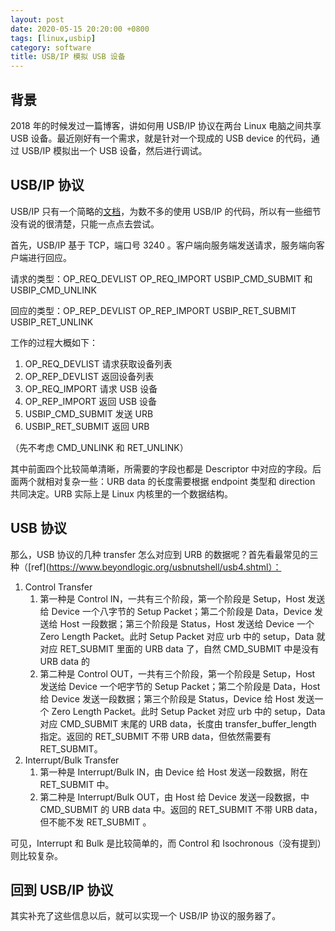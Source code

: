 ```yaml
---
layout: post
date: 2020-05-15 20:20:00 +0800
tags: [linux,usbip]
category: software
title: USB/IP 模拟 USB 设备
---
```


## 背景

2018 年的时候发过一篇博客，讲如何用 USB/IP 协议在两台 Linux 电脑之间共享 USB 设备。最近刚好有一个需求，就是针对一个现成的 USB device 的代码，通过 USB/IP 模拟出一个 USB 设备，然后进行调试。

## USB/IP 协议

USB/IP 只有一个简略的[文档](https://github.com/realthunder/usbip/blob/master/usbip_protocol.txt)，为数不多的使用 USB/IP 的代码，所以有一些细节没有说的很清楚，只能一点点去尝试。

首先，USB/IP 基于 TCP，端口号 3240 。客户端向服务端发送请求，服务端向客户端进行回应。

请求的类型：OP_REQ_DEVLIST OP_REQ_IMPORT USBIP_CMD_SUBMIT 和 USBIP_CMD_UNLINK

回应的类型：OP_REP_DEVLIST OP_REP_IMPORT USBIP_RET_SUBMIT USBIP_RET_UNLINK

工作的过程大概如下：

1. OP_REQ_DEVLIST 请求获取设备列表
2. OP_REP_DEVLIST 返回设备列表
3. OP_REQ_IMPORT 请求 USB 设备
4. OP_REP_IMPORT 返回 USB 设备
5. USBIP_CMD_SUBMIT 发送 URB
6. USBIP_RET_SUBMIT 返回 URB

（先不考虑 CMD_UNLINK 和 RET_UNLINK）

其中前面四个比较简单清晰，所需要的字段也都是 Descriptor 中对应的字段。后面两个就相对复杂一些：URB data 的长度需要根据 endpoint 类型和 direction 共同决定。URB 实际上是 Linux 内核里的一个数据结构。

## USB 协议

那么，USB 协议的几种 transfer 怎么对应到 URB 的数据呢？首先看最常见的三种（[ref](https://www.beyondlogic.org/usbnutshell/usb4.shtml）：

1. Control Transfer
   1. 第一种是 Control IN，一共有三个阶段，第一个阶段是 Setup，Host 发送给 Device 一个八字节的 Setup Packet；第二个阶段是 Data，Device 发送给 Host 一段数据；第三个阶段是 Status，Host 发送给 Device 一个 Zero Length Packet。此时 Setup Packet 对应 urb 中的 setup，Data 就对应 RET_SUBMIT 里面的 URB data 了，自然 CMD_SUBMIT 中是没有 URB data 的
   2. 第二种是 Control OUT，一共有三个阶段，第一个阶段是 Setup，Host 发送给 Device 一个吧字节的 Setup Packet；第二个阶段是 Data，Host 给 Device 发送一段数据；第三个阶段是 Status，Device 给 Host 发送一个 Zero Length Packet。此时 Setup Packet 对应 urb 中的 setup，Data 对应 CMD_SUBMIT 末尾的 URB data，长度由 transfer_buffer_length 指定。返回的 RET_SUBMIT 不带 URB data，但依然需要有 RET_SUBMIT。
2. Interrupt/Bulk Transfer
   1. 第一种是 Interrupt/Bulk IN，由 Device 给 Host 发送一段数据，附在 RET_SUBMIT 中。
   2. 第二种是 Interrupt/Bulk OUT，由 Host 给 Device 发送一段数据，中 CMD_SUBMIT 的 URB data 中。返回的 RET_SUBMIT 不带 URB data，但不能不发 RET_SUBMIT 。



可见，Interrupt 和 Bulk 是比较简单的，而 Control 和 Isochronous（没有提到）则比较复杂。

## 回到 USB/IP 协议

其实补充了这些信息以后，就可以实现一个 USB/IP 协议的服务器了。